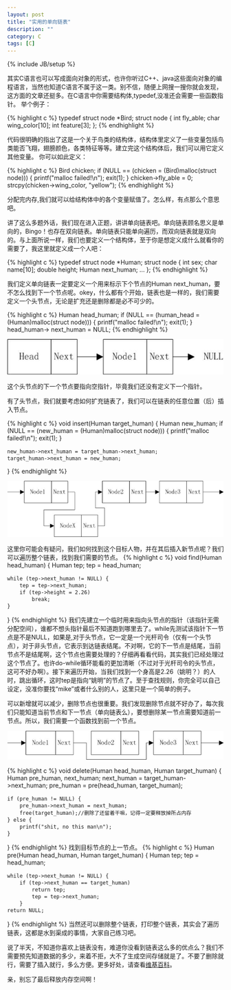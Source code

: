 ```yaml
---
layout: post
title: "实用的单向链表"
description: ""
category: C
tags: [C]
---
```

{% include JB/setup %}

其实C语言也可以写成面向对象的形式，也许你听过C++、java这些面向对象的编程语言，当然也知道C语言不属于这一类。别不信，随便上网搜一搜你就会发现，这方面的文章还挺多。在C语言中你需要结构体,typedef,没准还会需要一些函数指针。
举个例子：

{% highlight c %}
typedef struct node *Bird;
struct node {
	int fly_able;
	char wing_color[10];
	int feature[3];
};
{% endhighlight %}

代码很明确的指出了这是一个关于鸟类的结构体，结构体里定义了一些变量包括鸟类能否飞翔，翅膀颜色，各类特征等等。建立完这个结构体后，我们可以用它定义其他变量。
你可以如此定义：

{% highlight c %}
Bird chicken;
if (NULL == (chicken = (Bird)malloc(struct node))) {
	printf("malloc failed!\n");
	exit(1);
}
chicken->fly_able = 0;
strcpy(chicken->wing_color,  "yellow");
{% endhighlight %}

分配完内存,我们就可以给结构体中的各个变量赋值了。怎么样，有点那么个意思吧。

讲了这么多题外话，我们现在进入正题，讲讲单向链表吧。单向链表顾名思义是单向的，Bingo！也存在双向链表。单向链表只能单向遍历，而双向链表就是双向的。与上面所说一样，我们也要定义一个结构体，至于你是想定义成什么就看你的需要了，我这里就定义成一个人吧：

{% highlight c %}
typedef struct node *Human;
struct node {
	int sex;
	char name[10];
	double height;
	Human next_human;
	...
};
{% endhighlight %}

我们定义单向链表一定要定义一个用来标示下个节点的Human next_human，要不怎么找到下一个节点呢。okey，什么都有个开始，链表也是一样的，我们需要定义一个头节点，无论是扩充还是删除都是必不可少的。

{% highlight c %}
Human head_human;
if (NULL == (human_head = (Human)malloc(struct node))) {
	printf("malloc failed!\n");
	exit(1);
}
head_human-> next_human = NULL;
{% endhighlight %}

<p><img src="/images/blogImgs/head_node.jpg" width='580'></p>


这个头节点的下一个节点要指向空指针，毕竟我们还没有定义下一个指针。

有了头节点，我们就要考虑如何扩充链表了，我们可以在链表的任意位置（后）插入节点。

{% highlight c %}
void insert(Human target_human) 
{
	Human new_human; 
	if (NULL == (new_human = (Human)malloc(struct node))) {
		printf("malloc failed!\n");
		exit(1);
	}
											   
	new_human->next_human = target_human->next_human;
	target_human->next_human = new_human;    
}
{% endhighlight %}

<p><img src="/images/blogImgs/insert_node.jpg" width='580'></p>


这里你可能会有疑问，我们如何找到这个目标人物，并在其后插入新节点呢？我们可以遍历整个链表，找到我们需要的节点。
{% highlight c %}
void find(Human head_human)
{
	Human tep;
	tep = head_human;

	while (tep->next_human != NULL) {
		tep = tep->next_human;
		if (tep->height = 2.26)
			break;
	}
}
{% endhighlight %}
我们先建立一个临时用来指向头节点的指针（该指针无需分配空间），谁都不想头指针最后不知道跑到哪里去了。while先测试该指针下一节点是不是NULL，如果是,对于头节点，它一定是一个光杆司令（仅有一个头节点），对于非头节点，它表示到达链表结尾。不对啊，它的下一节点是结尾，当前节点不是结尾啊，这个节点也需要处理的？仔细再看看代码，其实我们已经处理过这个节点了。也许do-while循环能看的更加清晰（不过对于光杆司令的头节点，这可不好办啊）。接下来遍历开始，当我们找到一个身高是2.26（姚明？）的人时，跳出循环，这时tep是指向“姚明”的节点了。至于查找规则，你完全可以自己设定，没准你要找“mike”或者什么别的人，这里只是一个简单的例子。

可以新增就可以减少，删除节点也很重要。我们发现删除节点就不好办了，每次我们只能知道当前节点和下一节点（单向链表么），要想删除某一节点需要知道前一节点。所以，我们需要一个函数找到前一个节点。

<p><img src="/images/blogImgs/delete_node.jpg" width='580'></p>

{% highlight c %}
void delete(Human head_human, Human target_human)
{
	Human pre_human, next_human;
	next_human = target_human->next_human;
	pre_human = pre(head_human, target_human);
	
	if (pre_human != NULL) {
		pre_human->next_human = next_human;
		free(target_human);//删除了还留着干嘛，记得一定要释放掉所占内存
	} else { 
		printf("shit, no this man\n");
	}
}
{% endhighlight %}
找到目标节点的上一节点。
{% highlight c %}
Human pre(Human head_human, Human target_human)
{
	Human tep;
	tep = head_human;
	
	while (tep->next_human != NULL) {
		if (tep->next_human == target_human) 
			return tep; 
			tep = tep->next_human;
		} 
	return NULL;
}
{% endhighlight %}
当然还可以删除整个链表，打印整个链表，其实会了遍历链表，这都是水到渠成的事情，大家自己练习吧。

说了半天，不知道你喜欢上链表没有，难道你没看到链表这么多的优点么？我们不需要预先知道数据的多少，来着不拒，大不了生成空间存储就是了。不要了删除就行，需要了插入就行，多么方便。更多好处，请查看[维基百科](http://zh.wikipedia.org/zh-sg/%E9%93%BE%E8%A1%A8)。

亲，别忘了最后释放内存空间啊！
